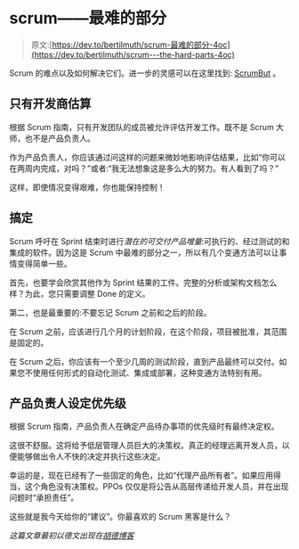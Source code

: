 # scrum——最难的部分

> 原文:[https://dev.to/bertilmuth/scrum-最难的部分-4oc](https://dev.to/bertilmuth/scrum---the-hard-parts-4oc)

Scrum 的难点以及如何解决它们。进一步的灵感可以在这里找到: [ScrumBut](https://www.scrum.org/ScrumBut) 。

## 只有开发商估算

根据 Scrum 指南，只有开发团队的成员被允许评估开发工作。既不是 Scrum 大师，也不是产品负责人。

作为产品负责人，你应该通过问这样的问题来微妙地影响评估结果，比如“你可以在两周内完成，对吗？”或者:“我无法想象这是多么大的努力。有人看到了吗？”

这样，即使情况变得艰难，你也能保持控制！

## 搞定

Scrum 呼吁在 Sprint 结束时进行*潜在的可交付产品增量*:可执行的、经过测试的和集成的软件。因为这是 Scrum 中最难的部分之一，所以有几个变通方法可以让事情变得简单一些。

首先，也要学会欣赏其他作为 Sprint 结果的工件。完整的分析或架构文档怎么样？为此，您只需要调整 Done 的定义。

第二，也是最重要的:不要忘记 Scrum 之前和之后的阶段。

在 Scrum 之前，应该进行几个月的计划阶段，在这个阶段，项目被批准，其范围是固定的。

在 Scrum 之后，你应该有一个至少几周的测试阶段，直到产品最终可以交付。如果您不使用任何形式的自动化测试、集成或部署，这种变通方法特别有用。

## 产品负责人设定优先级

根据 Scrum 指南，产品负责人在确定产品待办事项的优先级时有最终决定权。

这很不舒服。这将给予低层管理人员巨大的决策权。真正的经理远离开发人员，以便能够做出令人不快的决定并执行这些决定。

幸运的是，现在已经有了一些固定的角色，比如“代理产品所有者”。如果应用得当，这个角色没有决策权。PPOs 仅仅是将公告从高层传递给开发人员，并在出现问题时“承担责任”。

这些就是我今天给你的“建议”。你最喜欢的 Scrum 黑客是什么？

*这篇文章最初以德文出现在[胡德博客](http://blog.hood-group.com/blog/2015/09/22/scrum-the-hard-parts/)*